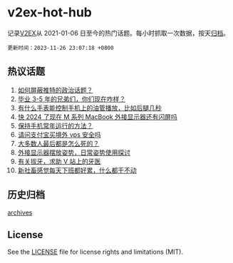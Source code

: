 # v2ex-hot-hub

 记录[V2EX](https://www.v2ex.com/)从 2021-01-06 日至今的热门话题。每小时抓取一次数据，按天[归档](archives)。

`更新时间：2023-11-26 23:07:18 +0800`

## 热议话题

1. [如何屏蔽推特的政治话题？](https://www.v2ex.com/t/995289)
1. [毕业 3-5 年的兄弟们，你们现在咋样？](https://www.v2ex.com/t/995249)
1. [有什么手表能控制手机上的油管播放，比如后腿几秒](https://www.v2ex.com/t/995275)
1. [快 2024 了现在 M 系列 MacBook 外接显示器还有闪屏吗](https://www.v2ex.com/t/995278)
1. [保持手机常年运行的方法？](https://www.v2ex.com/t/995231)
1. [请问支付宝买境外 vps 安全吗](https://www.v2ex.com/t/995262)
1. [大多数人最后都是怎么死的？](https://www.v2ex.com/t/995314)
1. [外接显示器摆放姿势，日常姿势使用探讨](https://www.v2ex.com/t/995279)
1. [有关拔牙，求助 V 站上的牙医](https://www.v2ex.com/t/995229)
1. [新社畜感觉每天下班都好累，什么都干不动](https://www.v2ex.com/t/995322)

## 历史归档

[archives](archives)

## License

See the [LICENSE](LICENSE) file for license rights and limitations (MIT).
